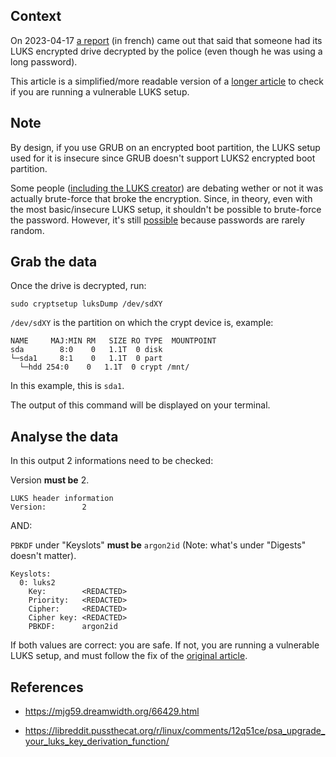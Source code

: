 ## Context

On 2023-04-17 [a report](https://nantes.indymedia.org/posts/87395/une-lettre-divan-enferme-a-la-prison-de-villepinte-perquisitions-et-disques-durs-dechiffres/) (in french) came out that said that someone had its LUKS encrypted drive decrypted by the police (even though he was using a long password). 

This article is a simplified/more readable version of a [longer article](https://mjg59.dreamwidth.org/66429.html) to check if you are running a vulnerable LUKS setup.


## Note

By design, if you use GRUB on an encrypted boot partition, the LUKS setup used for it is insecure since GRUB doesn't support LUKS2 encrypted boot partition.

Some people ([including the LUKS creator](https://libreddit.pussthecat.org/r/linux/comments/12q51ce/psa_upgrade_your_luks_key_derivation_function/jgpvsqc/#c)) are debating wether or not it was actually brute-force that broke the encryption. Since, in theory, even with the most basic/insecure LUKS setup, it shouldn't be possible to brute-force the password. However, it's still [possible](https://libreddit.pussthecat.org/r/linux/comments/12q51ce/psa_upgrade_your_luks_key_derivation_function/jgq41pu/#c) because passwords are rarely random.


## Grab the data

Once the drive is decrypted, run:

```
sudo cryptsetup luksDump /dev/sdXY
```

`/dev/sdXY` is the partition on which the crypt device is, example:

```
NAME     MAJ:MIN RM   SIZE RO TYPE  MOUNTPOINT
sda        8:0    0   1.1T  0 disk  
└─sda1     8:1    0   1.1T  0 part  
  └─hdd 254:0    0   1.1T  0 crypt /mnt/
```

In this example, this is `sda1`.

The output of this command will be displayed on your terminal.


## Analyse the data

In this output 2 informations need to be checked:

Version **must be** 2.

```
LUKS header information
Version:       	2
```

AND:

`PBKDF` under "Keyslots" **must be** `argon2id` (Note: what's under "Digests" doesn't matter).

```
Keyslots:
  0: luks2
	Key:        <REDACTED>
	Priority:   <REDACTED>
	Cipher:     <REDACTED>
	Cipher key: <REDACTED>
	PBKDF:      argon2id
```

If both values are correct: you are safe. If not, you are running a vulnerable LUKS setup, and must follow the fix of the [original article](https://mjg59.dreamwidth.org/66429.html).


## References

- https://mjg59.dreamwidth.org/66429.html

- https://libreddit.pussthecat.org/r/linux/comments/12q51ce/psa_upgrade_your_luks_key_derivation_function/